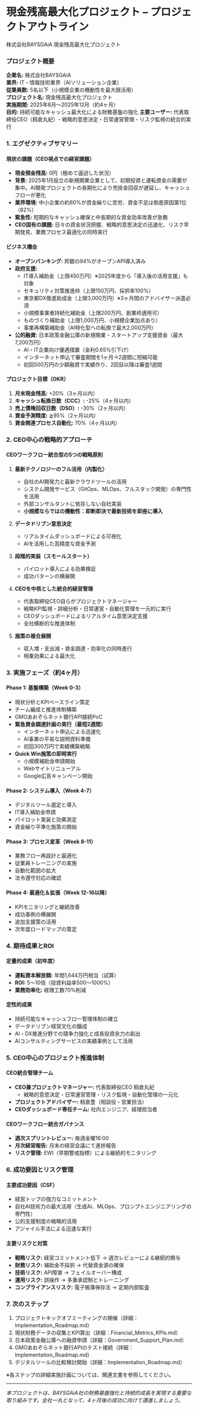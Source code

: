 # 現金残高最大化プロジェクト – プロジェクトアウトライン
株式会社BAYSGAiA 現金残高最大化プロジェクト

### プロジェクト概要

**企業名:** 株式会社BAYSGAiA  
**業界:** IT・情報技術業界（AIソリューション企業）  
**従業員数:** 5名以下（小規模企業の機動性を最大限活用）  
**プロジェクト名:** 現金残高最大化プロジェクト  
**実施期間:** 2025年8月〜2025年12月（約4ヶ月）  
**目的:** 持続可能なキャッシュ最大化による財務基盤の強化
**主要ユーザー:** 代表取締役CEO（籾倉丸紀）- 戦略的意思決定・日常運営管理・リスク監視の統合的実行

### 1. エグゼクティブサマリー

#### 現状の課題（CEO視点での経営課題）
- **現金預金残高:** 0円（極めて逼迫した状況）
- **背景:** 2025年1月設立の新規開業企業として、初期投資と運転資金の需要が集中。AI開発プロジェクトの長期化により売掛金回収が遅延し、キャッシュフローが悪化
- **業界環境:** 中小企業の約80%が資金繰りに苦労、資金不足は倒産原因第1位（82%）
- **緊急性:** 短期的なキャッシュ確保と中長期的な資金効率改善が急務
- **CEO固有の課題:** 日々の資金状況把握、戦略的意思決定の迅速化、リスク早期発見、業務プロセス最適化の同時実行

#### ビジネス機会
- **オープンバンキング:** 邦銀の94%がオープンAPI導入済み
- **政府支援:** 
  - IT導入補助金（上限450万円）※2025年度から「導入後の活用支援」も対象
  - セキュリティ対策推進枠（上限150万円、採択率100%）
  - 東京都DX推進助成金（上限3,000万円）※3ヶ月間のアドバイザー派遣必須
  - 小規模事業者持続化補助金（上限200万円、創業枠適用可）
  - ものづくり補助金（上限1,000万円、小規模企業加点あり）
  - 事業再構築補助金（AI特化型への転換で最大2,000万円）
- **公的融資:** 日本政策金融公庫の新規開業・スタートアップ支援資金（最大7,200万円）
  - AI・IT企業向け優遇措置（金利0.65%引下げ）
  - インターネット申込で審査期間を1ヶ月→2週間に短縮可能
  - 初回500万円の少額融資で実績作り、2回目以降は審査1週間

#### プロジェクト目標（OKR）
1. **月末現金残高:** +20%（3ヶ月以内）
2. **キャッシュ転換日数（CCC）:** -25%（4ヶ月以内）
3. **売上債権回収日数（DSO）:** -30%（2ヶ月以内）
4. **資金予測精度:** ≧95%（2ヶ月以内）
5. **資金関連プロセス自動化:** 70%（4ヶ月以内）

### 2. CEO中心の戦略的アプローチ

#### CEOワークフロー統合型の5つの戦略原則
1. **最新テクノロジーのフル活用（内製化）**
   - 自社のAI開発力と最新クラウドツールの活用
   - システム開発サービス（GitOps、MLOps、フルスタック開発）の専門性を活用
   - 外部コンサルタントに依存しない自社実装
   - **小規模ならではの機動性：即断即決で最新技術を即座に導入**

2. **データドリブン意思決定**
   - リアルタイムダッシュボードによる可視化
   - AIを活用した高精度な資金予測

3. **段階的実装（スモールスタート）**
   - パイロット導入による効果検証
   - 成功パターンの横展開

4. **CEOを中核とした統合的経営管理**
   - 代表取締役CEO自らがプロジェクトマネージャー
   - 戦略KPI監視・詳細分析・日常運営・自動化管理を一元的に実行
   - CEOダッシュボードによるリアルタイム意思決定支援
   - 全社横断的な推進体制

5. **施策の複合展開**
   - 収入増・支出減・資金調達・効率化の同時進行
   - 相乗効果による最大化

### 3. 実施フェーズ（約4ヶ月）

#### Phase 1: 基盤構築（Week 0-3）
- 現状分析とKPIベースライン策定
- チーム編成と推進体制構築
- GMOあおぞらネット銀行API接続PoC
- **緊急資金調達計画の実行（最短2週間）**
  - インターネット申込による迅速化
  - AI事業の平易な説明資料準備
  - 初回300万円で実績構築戦略
- **Quick Win施策の即時実行**
  - 小規模補助金申請開始
  - Webサイトリニューアル
  - Google広告キャンペーン開始

#### Phase 2: システム導入（Week 4-7）
- デジタルツール選定と導入
- IT導入補助金申請
- パイロット実装と効果測定
- 資金繰り平準化施策の開始

#### Phase 3: プロセス変革（Week 8-11）
- 業務フロー再設計と最適化
- 従業員トレーニングの実施
- 自動化範囲の拡大
- 法令遵守対応の確認

#### Phase 4: 最適化＆拡張（Week 12-16以降）
- KPIモニタリングと継続改善
- 成功事例の横展開
- 追加支援策の活用
- 次年度ロードマップの策定

### 4. 期待成果とROI

#### 定量的成果（初年度）
- **運転資本解放額:** 年間1,644万円相当（試算）
- **ROI:** 5〜10倍（投資利益率500〜1000%）
- **業務効率化:** 経理工数70%削減

#### 定性的成果
- 持続可能なキャッシュフロー管理体制の確立
- データドリブン経営文化の醸成
- AI・DX推進分野での競争力強化と成長投資余力の創出
- AIコンサルティングサービスの実績事例として活用

### 5. CEO中心のプロジェクト推進体制

#### CEO統合管理チーム
- **CEO兼プロジェクトマネージャー:** 代表取締役CEO 籾倉丸紀
  - 戦略的意思決定・日常運営管理・リスク監視・自動化管理の一元化
- **プロジェクトアドバイザー:** 籾倉豊（相談役・営業担当）
- **CEOダッシュボード専任チーム:** 社内エンジニア、経理担当者

#### CEOワークフロー統合ガバナンス
- **週次スプリントレビュー:** 毎週金曜16:00
- **月次経営報告:** 月末の経営会議にて進捗報告
- **リスク管理:** EWI（早期警戒指標）による継続的モニタリング

### 6. 成功要因とリスク管理

#### 主要成功要因（CSF）
- 経営トップの強力なコミットメント
- 自社AI技術力の最大活用（生成AI、MLOps、プロンプトエンジニアリングの専門性）
- 公的支援制度の戦略的活用
- アジャイル手法による迅速な実行

#### 主要リスクと対策
- **戦略リスク:** 経営コミットメント低下 → 週次レビューによる継続的関与
- **財務リスク:** 補助金不採択 → 代替資金源の確保
- **技術リスク:** API障害 → フェイルオーバー構成
- **運用リスク:** 誤操作 → 多重承認制とトレーニング
- **コンプライアンスリスク:** 電子帳簿保存法 → 定期内部監査

### 7. 次のステップ

1. プロジェクトキックオフミーティングの開催（詳細：Implementation_Roadmap.md）
2. 現状財務データの収集とKPI算出（詳細：Financial_Metrics_KPIs.md）
3. 日本政策金融公庫への融資申請（詳細：Government_Support_Plan.md）
4. GMOあおぞらネット銀行APIのテスト接続（詳細：Implementation_Roadmap.md）
5. デジタルツールの比較検討開始（詳細：Implementation_Roadmap.md）

※各ステップの詳細実施計画については、関連文書を参照してください。

---

*本プロジェクトは、BAYSGAiA社の財務基盤強化と持続的成長を実現する重要な取り組みです。全社一丸となって、4ヶ月後の成功に向けて邁進しましょう。*